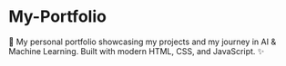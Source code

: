 # My-Portfolio
🤖 My personal portfolio showcasing my projects and my journey in AI &amp; Machine Learning. Built with modern HTML, CSS, and JavaScript. ✨
